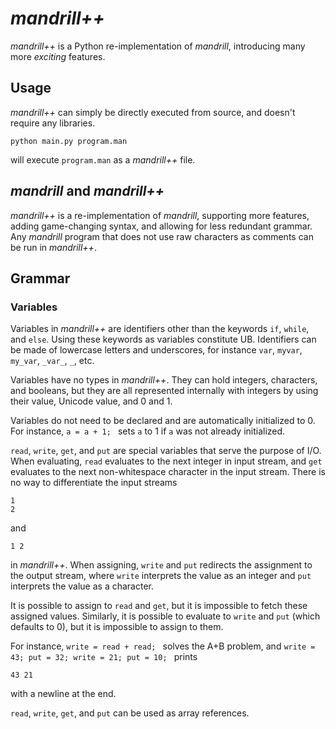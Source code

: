 
# _mandrill++_

_mandrill++_ is a Python re-implementation of _mandrill_, introducing many more _exciting_ features. 

## Usage

_mandrill++_ can simply be directly executed from source, and doesn't require any libraries. 

```
python main.py program.man
```
will execute `program.man` as a _mandrill++_ file. 

## _mandrill_ and _mandrill++_

_mandrill++_ is a re-implementation of _mandrill_, supporting more features, adding game-changing syntax, 
and allowing for less redundant grammar. Any _mandrill_ program that does not use raw characters as comments
can be run in _mandrill++_. 

## Grammar

### Variables

Variables in _mandrill++_ are identifiers other than the keywords `if`, `while`, and `else`. 
Using these keywords as variables constitute UB. Identifiers can be made of lowercase letters and underscores,
for instance `var`, `myvar`, `my_var`, `_var_`, `_`, etc. 

Variables have no types in _mandrill++_. They can hold integers, characters, and booleans, but they are all represented
internally with integers by using their value, Unicode value, and 0 and 1. 

Variables do not need to be declared and are automatically initialized to 0. For instance, `a = a + 1; ` sets `a` to 1
if `a` was not already initialized. 

`read`, `write`, `get`, and `put` are special variables that serve the purpose of I/O. When evaluating, `read`
evaluates to the next integer in input stream, and `get` evaluates to the next non-whitespace character in the input stream. 
There is no way to differentiate the input streams

```
1
2
```

and

```
1 2
```

in _mandrill++_. When assigning, `write` and `put` redirects the assignment to the output stream, where `write` interprets
the value as an integer and `put` interprets the value as a character. 

It is possible to assign to `read` and `get`, but it is impossible to fetch these assigned values. Similarly, 
it is possible to evaluate to `write` and `put` (which defaults to 0), but it is impossible to assign to them. 

For instance, `write = read + read; ` solves the A+B problem, and `write = 43; put = 32; write = 21; put = 10; ` prints

```
43 21
```

with a newline at the end. 

`read`, `write`, `get`, and `put` can be used as array references. 


